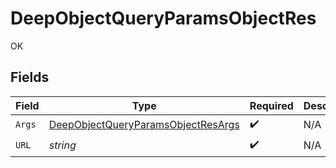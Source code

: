 # DeepObjectQueryParamsObjectRes

OK


## Fields

| Field                                                                                               | Type                                                                                                | Required                                                                                            | Description                                                                                         |
| --------------------------------------------------------------------------------------------------- | --------------------------------------------------------------------------------------------------- | --------------------------------------------------------------------------------------------------- | --------------------------------------------------------------------------------------------------- |
| `Args`                                                                                              | [DeepObjectQueryParamsObjectResArgs](../../models/operations/deepobjectqueryparamsobjectresargs.md) | :heavy_check_mark:                                                                                  | N/A                                                                                                 |
| `URL`                                                                                               | *string*                                                                                            | :heavy_check_mark:                                                                                  | N/A                                                                                                 |